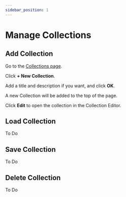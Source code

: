 ```yaml
---
sidebar_position: 1
---
```

# Manage Collections

## Add Collection
Go to the [Collections page](https://mintr.nftr.pro/collections/).

Click **+ New Collection**.

Add a title and description if you want, and click **OK**.

A new Collection will be added to the top of the page.

Click **Edit** to open the collection in the Collection Editor.


## Load Collection
To Do

## Save Collection
To Do


## Delete Collection
To Do

